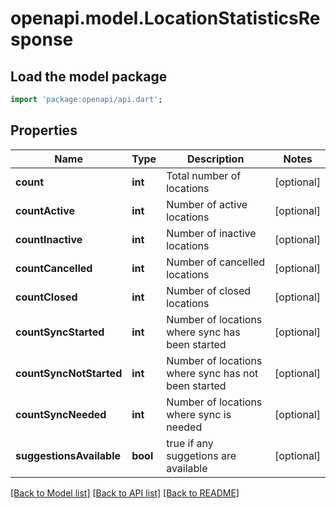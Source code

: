 # openapi.model.LocationStatisticsResponse

## Load the model package
```dart
import 'package:openapi/api.dart';
```

## Properties
Name | Type | Description | Notes
------------ | ------------- | ------------- | -------------
**count** | **int** | Total number of locations | [optional] 
**countActive** | **int** | Number of active locations | [optional] 
**countInactive** | **int** | Number of inactive locations | [optional] 
**countCancelled** | **int** | Number of cancelled locations | [optional] 
**countClosed** | **int** | Number of closed locations | [optional] 
**countSyncStarted** | **int** | Number of locations where sync has been started | [optional] 
**countSyncNotStarted** | **int** | Number of locations where sync has not been started | [optional] 
**countSyncNeeded** | **int** | Number of locations where sync is needed | [optional] 
**suggestionsAvailable** | **bool** | true if any suggetions are available | [optional] 

[[Back to Model list]](../README.md#documentation-for-models) [[Back to API list]](../README.md#documentation-for-api-endpoints) [[Back to README]](../README.md)


